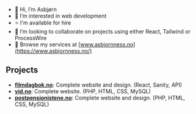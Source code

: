 - 👋 Hi, I’m Asbjørn
- 👀 I’m interested in web development
- ⭐️ I'm available for hire
- 💞️ I’m looking to collaborate on projects using either React, Tailwind or ProcessWire
- 🌟 Browse my services at [www.asbjornness.no](https://www.asbjornness.no/)

## Projects

- **[filmdagbok.no](https://filmdagbok.no/)**: Complete website and design. (React, Sanity, API)
- **[vid.no](https://www.vid.no/)**: Complete website. (PHP, HTML, CSS, MySQL)
- **[postpensjonistene.no](https://www.postpensjonistene.no/)**: Complete website and design. (PHP, HTML, CSS, MySQL)

<!---
snobjorn/snobjorn is a ✨ special ✨ repository because its `README.md` (this file) appears on your GitHub profile.
You can click the Preview link to take a look at your changes.
--->
